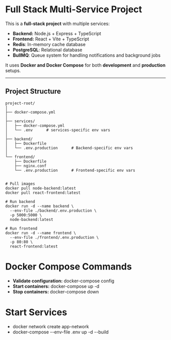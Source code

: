 # Full Stack Multi-Service Project

This is a **full-stack project** with multiple services:

- **Backend:** Node.js + Express + TypeScript
- **Frontend:** React + Vite + TypeScript
- **Redis**: In-memory cache database
- **PostgreSQL**: Relational database
- **BullMQ**: Queue system for handling notifications and background jobs

It uses **Docker and Docker Compose** for both **development** and **production** setups.

---

## Project Structure

```text
project-root/
│
├── docker-compose.yml
│
├── services/
│   ├── docker-compose.yml
│   └── .env      # services-specific env vars
│
├── backend/
│   ├── Dockerfile
│   └── .env.production      # Backend-specific env vars
│
└── frontend/
    ├── Dockerfile
    ├── nginx.conf
    └── .env.production      # Frontend-specific env vars


# Pull images
docker pull node-backend:latest
docker pull react-frontend:latest

# Run backend
docker run -d --name backend \
  --env-file ./backend/.env.production \
  -p 5000:5000 \
  node-backend:latest

# Run frontend
docker run -d --name frontend \
  --env-file ./frontend/.env.production \
  -p 80:80 \
  react-frontend:latest
```

# Docker Compose Commands

- **Validate configuration:** docker-compose config
- **Start containers:** docker-compose up -d
- **Stop containers:** docker-compose down

# Start Services

- docker network create app-network
- docker-compose --env-file .env up -d --build
